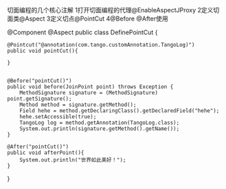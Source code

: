 切面编程的几个核心注解
1打开切面编程的代理@EnableAspectJProxy
2定义切面类@Aspect
3定义切点@PointCut
4@Before @After使用


@Component
@Aspect
public class DefinePointCut {

    @Pointcut("@annotation(com.tango.customAnnotation.TangoLog)")
    public void pointCut(){

    }


    @Before("pointCut()")
    public void before(JoinPoint point) throws Exception {
        MethodSignature signature = (MethodSignature) point.getSignature();
        Method method = signature.getMethod();
        Field hehe = method.getDeclaringClass().getDeclaredField("hehe");
        hehe.setAccessible(true);
        TangoLog log = method.getAnnotation(TangoLog.class);
        System.out.println(signature.getMethod().getName());
    }

    @After("pointCut()")
    public void afterPoint(){
        System.out.println("世界如此美好！");
    }

}
